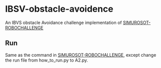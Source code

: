 # IBSV-obstacle-avoidence

An IBVS obstacle Avoidance challenge implementation of [SIMUROSOT-ROBOCHALLENGE](https://github.com/zerowind168/SIMUROSOT-ROBOCHALLENGE)

## Run

Same as the command in [SIMUROSOT-ROBOCHALLENGE](https://github.com/zerowind168/SIMUROSOT-ROBOCHALLENGE), except change the run file from how_to_run.py to A2.py.
